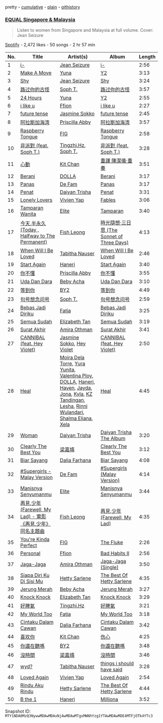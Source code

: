 pretty - [cumulative](/playlists/cumulative/37i9dQZF1DXdx7sCF75xKy.md) - [plain](/playlists/plain/37i9dQZF1DXdx7sCF75xKy) - [githistory](https://github.githistory.xyz/mackorone/spotify-playlist-archive/blob/main/playlists/plain/37i9dQZF1DXdx7sCF75xKy)

### [EQUAL Singapore & Malaysia](https://open.spotify.com/playlist/37i9dQZF1DXdx7sCF75xKy)

> Listen to women from Singapore and Malaysia at full volume\. Cover: Jean Seizure

[Spotify](https://open.spotify.com/user/spotify) - 2,472 likes - 50 songs - 2 hr 57 min

| No. | Title | Artist(s) | Album | Length |
|---|---|---|---|---|
| 1 | [i\-](https://open.spotify.com/track/1bAW51MKzvzhzKPDlaRJd0) | [Jean Seizure](https://open.spotify.com/artist/2XI2CpdL1MtHXIt0rxa7mS) | [i\-](https://open.spotify.com/album/4OvbVVqxYpYn3wZkRXWYuy) | 2:56 |
| 2 | [Make A Move](https://open.spotify.com/track/6OP5wEM3P6mFoDGmjM7EId) | [Yuna](https://open.spotify.com/artist/3kHVioJpVxlazAAKQ64pC1) | [Y2](https://open.spotify.com/album/1o1Jc1rX5e2OVDZKcl6ukX) | 3:13 |
| 3 | [Shy](https://open.spotify.com/track/5B7rcnzj47PYkJrsAjxU0u) | [Jean Seizure](https://open.spotify.com/artist/2XI2CpdL1MtHXIt0rxa7mS) | [Shy](https://open.spotify.com/album/44X3dPt5fA7sYkRf0vmWDf) | 3:24 |
| 4 | [路过你的古怪](https://open.spotify.com/track/1Tpx1pGZrySm8S0qwR4ram) | [Soph T.](https://open.spotify.com/artist/2lP0iXobpSDobEhi2eI4eP) | [路过你的古怪](https://open.spotify.com/album/5TP8wK85RyPfyzrmEtl7UH) | 3:57 |
| 5 | [24 Hours](https://open.spotify.com/track/0ujDmkO6xZwv2cHbKJEaAT) | [Yuna](https://open.spotify.com/artist/3kHVioJpVxlazAAKQ64pC1) | [Y2](https://open.spotify.com/album/1o1Jc1rX5e2OVDZKcl6ukX) | 2:55 |
| 6 | [i like u](https://open.spotify.com/track/5UHPob6XgbZw5CXOyHtMhD) | [Ffion](https://open.spotify.com/artist/6gYn1myEM7sARWIoT2AVWG) | [i like u](https://open.spotify.com/album/0il3XZ7i2T01i0M4Ij9SVZ) | 2:27 |
| 7 | [future tense](https://open.spotify.com/track/2yUACioWcV8DEEsl6jsn35) | [Jasmine Sokko](https://open.spotify.com/artist/3risOBDAx6GGVaCcBuhswz) | [future tense](https://open.spotify.com/album/2vUIky8STcsT7UdGO26whi) | 2:45 |
| 8 | [阿拉斯加海湾](https://open.spotify.com/track/5DCNAwyomUF3LXunq4NSpJ) | [Priscilla Abby](https://open.spotify.com/artist/0zFBdI3ErhNDcIPAKiGoL0) | [阿拉斯加海湾](https://open.spotify.com/album/3pkuo2CnLMggHIWUtNgScR) | 3:57 |
| 9 | [Raspberry Tongue](https://open.spotify.com/track/7dtUx6UNMsD6PQ8LhyUOXO) | [FIG](https://open.spotify.com/artist/2pKRCZKuL3p3PDWMNCLAH8) | [Raspberry Tongue](https://open.spotify.com/album/6XQoQAnLR9icdYN9JItECG) | 2:58 |
| 10 | [非派對 \(feat\. Soph T.\)](https://open.spotify.com/track/5wnOvmlhj6zAwrXx52QgUy) | [Tingzhi.Hz](https://open.spotify.com/artist/5bRgm42udQG0UHbfIA83bW), [Soph T.](https://open.spotify.com/artist/2lP0iXobpSDobEhi2eI4eP) | [非派對 \(feat\. Soph T.\)](https://open.spotify.com/album/43hEAcR4hl4Qc74qAOASLy) | 3:28 |
| 11 | [心動](https://open.spotify.com/track/2pKWbHvOcbqb14oNw3bZFd) | [Kit Chan](https://open.spotify.com/artist/5sOVNhUf8T3jiPhvFA6T7L) | [重譯 陳潔儀·重奏](https://open.spotify.com/album/0EikZOl3JP9FECqaFyk6ah) | 3:51 |
| 12 | [Berani](https://open.spotify.com/track/02LsjyEhRszT50M3zqBsbQ) | [DOLLA](https://open.spotify.com/artist/3SRXsr6dPMvVGSSpccDWjO) | [Berani](https://open.spotify.com/album/2lPgDRjtMqX8KtysPcxCJB) | 3:17 |
| 13 | [Panas](https://open.spotify.com/track/7bxA3h14gE2p6DMUwHGGtr) | [De Fam](https://open.spotify.com/artist/4m8URcWW3beNdxt4DnihgK) | [Panas](https://open.spotify.com/album/4mG0DWbXL7ueAlPscVKA0o) | 3:17 |
| 14 | [Penat](https://open.spotify.com/track/2dXsvQU66ZE90rf8zMTdnq) | [Daiyan Trisha](https://open.spotify.com/artist/7xegqEOtukVFMdHyWnYkta) | [Penat](https://open.spotify.com/album/1ZP3YEK1wGAao0LeypJX9N) | 3:31 |
| 15 | [Lonely Lovers](https://open.spotify.com/track/14OQDJkgmpNyNxEme8lSIi) | [Vivien Yap](https://open.spotify.com/artist/71gWfXRZ2vs5cQ7Bfh9M53) | [Fables](https://open.spotify.com/album/6IwhGVivbq2IiIMUyGvzEO) | 3:06 |
| 16 | [Tamparan Wanita](https://open.spotify.com/track/6SGESfp7RHm3lulpQMm9vF) | [Elite](https://open.spotify.com/artist/7Mn5ZYx012rbUZqpRe3UVd) | [Tamparan](https://open.spotify.com/album/07V88dYSxsXAi2FKBetTdt) | 3:40 |
| 17 | [今天,半永久 \(Today , Halfway to The Permanent\)](https://open.spotify.com/track/6K4IwOIqO7NKWHO0UaUoD0) | [Fish Leong](https://open.spotify.com/artist/3aIDSTKS9yH745GUQBxDcS) | [時光隨想‧三日思 \(The Sonnet of Three Days\)](https://open.spotify.com/album/26ciTk81SIjBzDPdW7hEMF) | 4:13 |
| 18 | [When Will I Be Loved](https://open.spotify.com/track/565tLH6Lm7Gnjlrofl281G) | [Tabitha Nauser](https://open.spotify.com/artist/7EY3xvBhvVnAGIN4hyGIUk) | [When Will I Be Loved](https://open.spotify.com/album/4cD2QIK82dHSvuVQMF6iJB) | 2:46 |
| 19 | [Start Again](https://open.spotify.com/track/2cw4CnNVi3x2d6lnnRanSA) | [Haneri](https://open.spotify.com/artist/3lwPzq3sT3tucaO1F6sDw7) | [Start Again](https://open.spotify.com/album/3vyKdmDNZblDd0TvQCpRPF) | 3:40 |
| 20 | [你不懂](https://open.spotify.com/track/5JxR2WXdDkz8VoMEIRBsjz) | [Priscilla Abby](https://open.spotify.com/artist/0zFBdI3ErhNDcIPAKiGoL0) | [你不懂](https://open.spotify.com/album/1rcDTJB9R1wYLWAdANv7bu) | 3:55 |
| 21 | [Uda Dan Dara](https://open.spotify.com/track/1nRxd6tMOrVktTMlgqEClE) | [Beby Acha](https://open.spotify.com/artist/4vBz8IX9Ze25oJ5yNPDqOO) | [Uda Dan Dara](https://open.spotify.com/album/07JGGNpCMCveTDH6tDPPCp) | 3:10 |
| 22 | [等到你](https://open.spotify.com/track/1LJVGN9kPtWMznJ48HoQBr) | [BY2](https://open.spotify.com/artist/3DOs7Bsr9x4eJHqv6ViPvR) | [等到你](https://open.spotify.com/album/5VB3jw7XI7AEEaH1aPqUUU) | 4:49 |
| 23 | [句号想念问号](https://open.spotify.com/track/7ka7lf2RSsKpBncHGrxE3A) | [Soph T.](https://open.spotify.com/artist/2lP0iXobpSDobEhi2eI4eP) | [句号想念问号](https://open.spotify.com/album/37RjBAZMoEQAnmbOC3BRJF) | 2:59 |
| 24 | [Bebas Jadi Diriku](https://open.spotify.com/track/7nSo4RbAOdmtMOVS0evGC2) | [Fatia](https://open.spotify.com/artist/6cW6LQN8Jd1QtQLGy1TIOh) | [Bebas Jadi Diriku](https://open.spotify.com/album/60jatGlZSaCgFjK7ClTzq9) | 3:25 |
| 25 | [Semua Sudah](https://open.spotify.com/track/5U8ov9W5n7Xkq4v4EhTSmF) | [Elizabeth Tan](https://open.spotify.com/artist/17bFKNQu8Ov9bwgUzMygRH) | [Semua Sudah](https://open.spotify.com/album/1IT4TfVXXnMRA3pUEnqsI6) | 3:19 |
| 26 | [Surat Akhir](https://open.spotify.com/track/3ckIfbwKLMOhkHBN1rsiDW) | [Amira Othman](https://open.spotify.com/artist/31aRV0LJpJ88B7WX6PNspi) | [Surat Akhir](https://open.spotify.com/album/2MlBY8kHzubdkGF0lBCbHt) | 3:41 |
| 27 | [CANNIBAL \(feat\. Hey Violet\)](https://open.spotify.com/track/4RHifj6LEVUa7ckGqZ07ul) | [Jasmine Sokko](https://open.spotify.com/artist/3risOBDAx6GGVaCcBuhswz), [Hey Violet](https://open.spotify.com/artist/4JNfz6aO9ZFz0gp5GY88am) | [CANNIBAL \(feat\. Hey Violet\)](https://open.spotify.com/album/2KAWhdCh5zqXAFNj1bz2M8) | 2:50 |
| 28 | [Heal](https://open.spotify.com/track/6UFpWtfMuJLgWZIqrB049f) | [Moira Dela Torre](https://open.spotify.com/artist/0rZRTXEmmPmx6gt92tBqIc), [Yura Yunita](https://open.spotify.com/artist/02Tq76MwpeoRu3BHIAiaio), [Valentina Ploy](https://open.spotify.com/artist/4RnzpVhMevUeU16FlV4e3e), [DOLLA](https://open.spotify.com/artist/3SRXsr6dPMvVGSSpccDWjO), [Haneri](https://open.spotify.com/artist/3lwPzq3sT3tucaO1F6sDw7), [Haven](https://open.spotify.com/artist/237vmjKXOc0nwXk4vpl89F), [Jayda](https://open.spotify.com/artist/3FQsMtWVaHHjCbumwaDKER), [Jona](https://open.spotify.com/artist/7LVPSD4kabI5LiXIVPI8tn), [Kyla](https://open.spotify.com/artist/2vTbuBRo7ACOZ3JsCnaL7S), [KZ Tandingan](https://open.spotify.com/artist/1mcqfNCReSFxun2vIWvC28), [Lesha](https://open.spotify.com/artist/796yJgEbZmYnqJKvWNfeIi), [Rinni Wulandari](https://open.spotify.com/artist/3rFmw91W5mxZHH6r40GGWh), [Shalma Eliana](https://open.spotify.com/artist/1FTe3sL0JqQ7ncd7fXvakq), [Xela](https://open.spotify.com/artist/1W058QfMEfehk2NClZH18h) | [Heal](https://open.spotify.com/album/4H5GSTSAa6kdkUSb7hTQWo) | 4:45 |
| 29 | [Woman](https://open.spotify.com/track/0UwqLYzIqkYkqrPYFJ00fS) | [Daiyan Trisha](https://open.spotify.com/artist/7xegqEOtukVFMdHyWnYkta) | [Daiyan Trisha The Album](https://open.spotify.com/album/4OCWbpi7d7y6iRXisiZgz2) | 3:20 |
| 30 | [Clearly The Best You](https://open.spotify.com/track/2UoYQTkzZ1eOG1D4g5u1W3) | [梁嘉靖](https://open.spotify.com/artist/29XpDtSJTMMKR4BVKijsYz) | [Clearly The Best You](https://open.spotify.com/album/1P0QobLayBaIgIy18QyKps) | 3:12 |
| 31 | [Biar Sayang](https://open.spotify.com/track/7wZAAwOBxbl4dyd0MgH6V1) | [Dalia Farhana](https://open.spotify.com/artist/5yfr8xJi6ZAFs50aNSddtg) | [Biar Sayang](https://open.spotify.com/album/7o77Nm2LiSh0DeT3xX5Cnu) | 4:08 |
| 32 | [\#Supergirls \- Malay Version](https://open.spotify.com/track/401loIzqP3qQmZrl57zzuA) | [De Fam](https://open.spotify.com/artist/4m8URcWW3beNdxt4DnihgK) | [\#Supergirls \(Malay Version\)](https://open.spotify.com/album/1BEOfGmM9AQD8rk9GAcIZa) | 4:14 |
| 33 | [Manisnya Senyumanmu](https://open.spotify.com/track/7MhYMjkIWr3tgKUpqtYon5) | [Elite](https://open.spotify.com/artist/7Mn5ZYx012rbUZqpRe3UVd) | [Manisnya Senyumanmu](https://open.spotify.com/album/7FQfOpnBXUpJOKnv6n7m3o) | 3:44 |
| 34 | [再見,少年 \(Farewell, My Lad\) \- 電影《再見,少年》同名主題曲](https://open.spotify.com/track/5KSOS6tZc3kl2BNdDdyRDR) | [Fish Leong](https://open.spotify.com/artist/3aIDSTKS9yH745GUQBxDcS) | [再見,少年 \(Farewell, My Lad\)](https://open.spotify.com/album/17FoOLd2lSTX3XtSYFaG3p) | 4:35 |
| 35 | [You're Kinda Perfect](https://open.spotify.com/track/246Gn2iagw96Ii9gKU1EKN) | [FIG](https://open.spotify.com/artist/2pKRCZKuL3p3PDWMNCLAH8) | [The Fluke](https://open.spotify.com/album/0MgeachBtgPXXt00RWv5Yd) | 2:26 |
| 36 | [Personal](https://open.spotify.com/track/2a2lQvAmxSXs8GYqfX8bdc) | [Ffion](https://open.spotify.com/artist/6gYn1myEM7sARWIoT2AVWG) | [Bad Habits II](https://open.spotify.com/album/6Ne2itV0tmbyKR9oofg6S7) | 2:56 |
| 37 | [Jaga\-Jaga](https://open.spotify.com/track/0hNYXpwhSPlroe8zJivTli) | [Amira Othman](https://open.spotify.com/artist/31aRV0LJpJ88B7WX6PNspi) | [Jaga\-Jaga \(Single\)](https://open.spotify.com/album/57EBRiVcxXW3JM3eGUqYko) | 3:50 |
| 38 | [Siapa Diri Ku Di Sisi Mu](https://open.spotify.com/track/1fBT1Dq1VaR7xhSk5AJ1QB) | [Hetty Sarlene](https://open.spotify.com/artist/4a5KRj6ObnzW1ktRo1FB1Q) | [The Best Of Hetty Sarlene](https://open.spotify.com/album/7L3cy85NlVrSidDyNX0XmZ) | 4:35 |
| 39 | [Jerung Merah](https://open.spotify.com/track/51u8WJW8zJ6noNtNeClH5c) | [Beby Acha](https://open.spotify.com/artist/4vBz8IX9Ze25oJ5yNPDqOO) | [Jerung Merah](https://open.spotify.com/album/3WaJN1sN0bBzt2UoF7krhb) | 3:27 |
| 40 | [Knock Knock](https://open.spotify.com/track/34otjVeCPgJWfrzPGgsv5g) | [Elizabeth Tan](https://open.spotify.com/artist/17bFKNQu8Ov9bwgUzMygRH) | [Knock Knock](https://open.spotify.com/album/29x9GlBdZ1qdVQCPoHovqY) | 3:29 |
| 41 | [好脾氣](https://open.spotify.com/track/2UyGoFhcPVuUCb9aRPRqgu) | [Tingzhi.Hz](https://open.spotify.com/artist/5bRgm42udQG0UHbfIA83bW) | [好脾氣](https://open.spotify.com/album/7MN4hLzKCdDYAbCiETc0es) | 3:21 |
| 42 | [My World Too](https://open.spotify.com/track/6v4Y98Y5nhelVwwjB0Xdbk) | [Fatia](https://open.spotify.com/artist/6cW6LQN8Jd1QtQLGy1TIOh) | [My World Too](https://open.spotify.com/album/4f1F2OfvY2ZsRUz7ic1Yfz) | 3:18 |
| 43 | [Cintaku Dalam Cawan](https://open.spotify.com/track/4LLqvSg8oNuznslDP7hhif) | [Dalia Farhana](https://open.spotify.com/artist/5yfr8xJi6ZAFs50aNSddtg) | [Cintaku Dalam Cawan](https://open.spotify.com/album/1j29NLyRiSaU3j6sWuMEaY) | 3:42 |
| 44 | [喜欢你](https://open.spotify.com/track/5kSnQWC7k7LCe650Td0sxI) | [Kit Chan](https://open.spotify.com/artist/5sOVNhUf8T3jiPhvFA6T7L) | [伤心](https://open.spotify.com/album/4oarOJL6gmMGj672IGw8Jv) | 4:25 |
| 45 | [你還在聽嗎](https://open.spotify.com/track/4Y2oEEhwyZV1ejB57POsnD) | [BY2](https://open.spotify.com/artist/3DOs7Bsr9x4eJHqv6ViPvR) | [你還在聽嗎](https://open.spotify.com/album/2sAomvcutlYAbNc9RRqGJ0) | 3:48 |
| 46 | [沒時間](https://open.spotify.com/track/7wVpSf2DPd4EDKz7nEkdRk) | [梁嘉靖](https://open.spotify.com/artist/29XpDtSJTMMKR4BVKijsYz) | [沒時間](https://open.spotify.com/album/61ATcz62LDGx3pzzG2DIV6) | 3:46 |
| 47 | [wyd?](https://open.spotify.com/track/165VJpMAnY2Iis3g8sV19s) | [Tabitha Nauser](https://open.spotify.com/artist/7EY3xvBhvVnAGIN4hyGIUk) | [things i should have said](https://open.spotify.com/album/231msJJfBzQPm711BOR0nM) | 3:28 |
| 48 | [Loved Again](https://open.spotify.com/track/3f12FyYO3o5QAapZMMOR13) | [Vivien Yap](https://open.spotify.com/artist/71gWfXRZ2vs5cQ7Bfh9M53) | [Loved Again](https://open.spotify.com/album/6uttrjEwTrGl0r7Ylle91V) | 2:54 |
| 49 | [Rindu Aku Rindu](https://open.spotify.com/track/3ZKGj6CwAOsvPz3YkoZmZU) | [Hetty Sarlene](https://open.spotify.com/artist/4a5KRj6ObnzW1ktRo1FB1Q) | [The Best Of Hetty Sarlene](https://open.spotify.com/album/7L3cy85NlVrSidDyNX0XmZ) | 4:44 |
| 50 | [B the 1](https://open.spotify.com/track/52NvAGNttm5AZHqTrTrlPs) | [Haneri](https://open.spotify.com/artist/3lwPzq3sT3tucaO1F6sDw7) | [Milliona](https://open.spotify.com/album/3YeVnD7bZZZHN6haH8s2wD) | 3:52 |

Snapshot ID: `MTY1NDA0MzQ3NywwMDAwMDAxNjAwMDAwMTgxMWNhYzg1YTAwMDAwMDE4MTFjOTk4YTc3`
